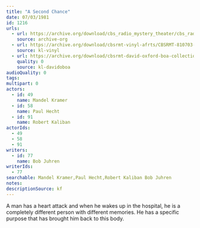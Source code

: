 ```yaml
---
title: "A Second Chance"
date: 07/03/1981
id: 1216
urls: 
  - url: https://archive.org/download/cbs_radio_mystery_theater/cbs_radio_mystery_theater-1201-1250.zip/cbs_radio_mystery_theater-1201-1250%2Fcbsrmt_1216_a_second_chance.mp3
    source: archive-org
  - url: https://archive.org/download/cbsrmt-vinyl-afrts/CBSRMT-810703-1216-A-Second-Chance_afrts.mp3
    source: kl-vinyl
  - url: https://archive.org/download/cbsrmt-david-oxford-boa-collection/CBSRMT-810703-1216-A-Second-Chance-(AFRTS)-(256-44)-{BoA}.mp3
    quality: 0
    source: kl-davidoboa
audioQuality: 0
tags: 
multipart: 0
actors:  
  - id: 49
    name: Mandel Kramer  
  - id: 58
    name: Paul Hecht  
  - id: 91
    name: Robert Kaliban
actorIds:  
  - 49  
  - 58  
  - 91
writers:  
  - id: 77
    name: Bob Juhren
writerIds:  
  - 77
searchable: Mandel Kramer,Paul Hecht,Robert Kaliban Bob Juhren
notes: 
descriptionSource: kf
---
```

A man has a heart attack and when he wakes up in the hospital, he is a completely different person with different memories. He has a specific purpose that has brought him back to this body.